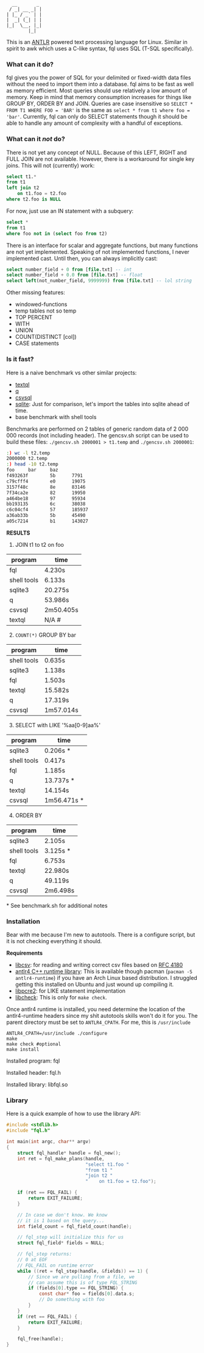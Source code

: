 ```
  __       _
 / _| __ _| |
| |_ / _` | |
|  _| (_| | |
|_|  \__, |_|
        |_|
```
This is an [ANTLR](https://www.antlr.org/) powered text processing language for Linux.  Similar in spirit to awk which uses a C-like syntax, fql uses SQL (T-SQL specifically).


### What can it do?

fql gives you the power of SQL for your delimited or fixed-width data files without the need to import them into a database.  fql aims to be fast as well as memory efficient.  Most queries should use relatively a low amount of memory. Keep in mind that memory consumption increases for things like GROUP BY, ORDER BY and JOIN. Queries are case insensitive so `SELECT * FROM T1 WHERE FOO = 'BAR'` is the same as `select * from t1 where foo = 'bar'`. Currently, fql can only do SELECT statements though it should be able to handle any amount of complexity with a handful of exceptions.

### What can it *not* do?

There is not yet any concept of NULL.  Because of this LEFT, RIGHT and FULL JOIN are not available.  However, there is a workaround for single key joins.  This will not (currently) work:

```sql
select t1.*
from t1
left join t2
	on t1.foo = t2.foo
where t2.foo is NULL
```

For now, just use an IN statement with a subquery:

```sql
select *
from t1
where foo not in (select foo from t2)
```

There is an interface for scalar and aggregate functions, but many functions are not yet implemented. Speaking of not implemented functions, I never implemented cast. Until then, you can always implicitly cast:

```sql
select number_field + 0 from [file.txt] -- int
select number_field + 0.0 from [file.txt] -- float
select left(not_number_field, 9999999) from [file.txt] -- lol string
```

Other missing features:
 - windowed-functions
 - temp tables not so temp
 - TOP PERCENT
 - WITH
 - UNION
 - COUNT(DISTINCT [col])
 - CASE statements

### Is it fast?

Here is a naive benchmark vs other similar projects:
- [textql](https://github.com/dinedal/textql)
- [q](http://harelba.github.io/q)
- [csvsql](https://csvkit.readthedocs.io/en/latest/scripts/csvsql.html)
- [sqlite](https://www.sqlite.org/index.html): Just for comparison, let's import the tables into sqlite ahead of time.
- base benchmark with shell tools


Benchmarks are performed on 2 tables of generic random data of 2 000 000 records (not including header).  The gencsv.sh script can be used to build these files: `./gencsv.sh 2000001 > t1.temp` and `./gencsv.sh 2000001`:

```sh
:) wc -l t2.temp
2000000 t2.temp
:) head -10 t2.temp
foo     bar     baz
f493263f        5b      7791
c79cfff4        e0      19075
3157f48c        8e      83146
7f34ca2e        82      19950
a464be18        97      95934
bb193135        6c      38038
c6c04cf4        57      185937
a36ab33b        5b      45490
a05c7214        b1      143027
```

**RESULTS**

1. JOIN t1 to t2 on foo

program|time
---|---
fql|4.230s
shell tools|6.133s
sqlite3|20.275s
q|53.986s
csvsql|2m50.405s
textql|N/A #

2. `COUNT(*)` GROUP BY bar

program|time
---|---
shell tools|0.635s
sqlite3|1.138s
fql|1.503s
textql|15.582s
q|17.319s
csvsql|1m57.014s


3. SELECT with LIKE '%aa[0-9]aa%'

program|time
---|---
sqlite3|0.206s *
shell tools|0.417s
fql|1.185s
q|13.737s *
textql|14.154s
csvsql|1m56.471s *


4. ORDER BY

program|time
---|---
sqlite3|2.105s
shell tools|3.125s *
fql|6.753s
textql|22.980s
q|49.119s
csvsql|2m6.498s

\* See benchmark.sh for additional notes

### Installation
Bear with me because I'm new to autotools.  There is a configure script, but it is not checking everything it should.

**Requirements**
- [libcsv](https://github.com/jasonKercher/libcsv): for reading and writing correct csv files based on [RFC 4180](https://www.ietf.org/rfc/rfc4180.txt)
- [antlr4 C++ runtime library](https://github.com/antlr/antlr4/tree/master/runtime/Cpp): This is available though pacman (`pacman -S antlr4-runtime`) if you have an Arch Linux based distribution.  I struggled getting this installed on Ubuntu and just wound up compiling it.
- [libpcre2](https://www.pcre.org/): for LIKE statement implementation
- [libcheck](https://github.com/libcheck/check): This is only for `make check`.

Once antlr4 runtime is installed, you need determine the location of the antlr4-runtime headers since my shit autotools skills won't do it for you.  The parent directory must be set to `ANTLR4_CPATH`.  For me, this is `/usr/include`
```
ANTLR4_CPATH=/usr/include ./configure
make
make check #optional
make install
```

Installed program: fql

Installed header: fql.h

Installed library: libfql.so

### Library

Here is a quick example of how to use the library API:

```c
#include <stdlib.h>
#include "fql.h"

int main(int argc, char** argv)
{
	struct fql_handle* handle = fql_new();
	int ret = fql_make_plans(handle,
	                         "select t1.foo "
	                         "from t1 "
	                         "join t2 "
	                         "    on t1.foo = t2.foo");

	if (ret == FQL_FAIL) {
		return EXIT_FAILURE;
	}

	// In case we don't know. We know
	// it is 1 based on the query...
	int field_count = fql_field_count(handle);

	// fql_step will initialize this for us
	struct fql_field* fields = NULL;

	// fql_step returns:
	// 0 at EOF
	// FQL_FAIL on runtime error
	while ((ret = fql_step(handle, &fields)) == 1) {
		// Since we are pulling from a file, we
		// can assume this is of type FQL_STRING
		if (fields[0].type == FQL_STRING) {
			const char* foo = fields[0].data.s;
			// Do something with foo
		}
	}
	if (ret == FQL_FAIL) {
		return EXIT_FAILURE;
	}

	fql_free(handle);
}
```




